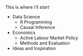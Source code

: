 This is where i'll _start_

- Data Science
	- R Programming
	- Causal Inference
- Economics
	- Active Labour Market Policy
	- Methods and Evaluation
- Ideas and Inspiration


